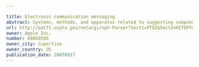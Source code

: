 ```yaml
---

title: Electronic communication messaging
abstract: Systems, methods, and apparatus related to suggesting components of an electronic communication. A component input associated with an electronic communication is received. Suggested recipient address sets of the electronic communication based on previous electronic communications associated with the component input are identified and presented to a user for selection.
url: http://patft.uspto.gov/netacgi/nph-Parser?Sect1=PTO2&Sect2=HITOFF&p=1&u=%2Fnetahtml%2FPTO%2Fsearch-adv.htm&r=1&f=G&l=50&d=PALL&S1=08868566&OS=08868566&RS=08868566
owner: Apple Inc.
number: 08868566
owner_city: Cupertino
owner_country: US
publication_date: 20070917
---
```

